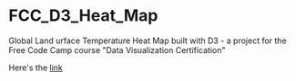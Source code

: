 # FCC_D3_Heat_Map
Global Land urface Temperature Heat Map built with D3 - a project for the Free Code Camp course "Data Visualization Certification"

Here's the [link](https://davidcastefa.github.io/FCC_D3_Heat_Map/)
